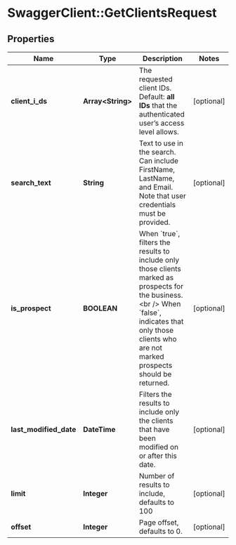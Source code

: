 # SwaggerClient::GetClientsRequest

## Properties
Name | Type | Description | Notes
------------ | ------------- | ------------- | -------------
**client_i_ds** | **Array&lt;String&gt;** | The requested client IDs.  Default: **all IDs** that the authenticated user’s access level allows. | [optional] 
**search_text** | **String** | Text to use in the search. Can include FirstName, LastName, and Email. Note that user credentials must be provided. | [optional] 
**is_prospect** | **BOOLEAN** | When &#x60;true&#x60;, filters the results to include only those clients marked as prospects for the business.&lt;br /&gt;  When &#x60;false&#x60;, indicates that only those clients who are not marked prospects should be returned. | [optional] 
**last_modified_date** | **DateTime** | Filters the results to include only the clients that have been modified on or after this date. | [optional] 
**limit** | **Integer** | Number of results to include, defaults to 100 | [optional] 
**offset** | **Integer** | Page offset, defaults to 0. | [optional] 


